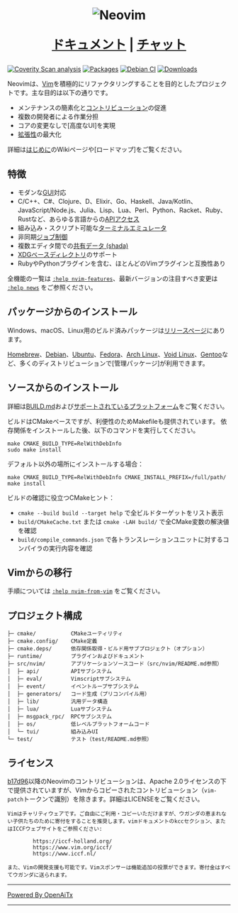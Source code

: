 <h1 align="center">
  <img src="https://raw.githubusercontent.com/neovim/neovim.github.io/master/logos/neovim-logo-300x87.png" alt="Neovim">

  <a href="https://neovim.io/doc/">ドキュメント</a> |
  <a href="https://app.element.io/#/room/#neovim:matrix.org">チャット</a>
</h1>

[![Coverity Scan analysis](https://scan.coverity.com/projects/2227/badge.svg)](https://scan.coverity.com/projects/2227)
[![Packages](https://repology.org/badge/tiny-repos/neovim.svg)](https://repology.org/metapackage/neovim)
[![Debian CI](https://badges.debian.net/badges/debian/testing/neovim/version.svg)](https://buildd.debian.org/neovim)
[![Downloads](https://img.shields.io/github/downloads/neovim/neovim/total.svg?maxAge=2592001)](https://github.com/neovim/neovim/releases/)

Neovimは、[Vim](https://www.vim.org/)を積極的にリファクタリングすることを目的としたプロジェクトです。主な目的は以下の通りです。

- メンテナンスの簡素化と[コントリビューション](CONTRIBUTING.md)の促進
- 複数の開発者による作業分担
- コアの変更なしで[高度なUI]を実現
- [拡張性](https://neovim.io/doc/user/ui.html)の最大化

詳細は[はじめに](https://github.com/neovim/neovim/wiki/Introduction)のWikiページや[ロードマップ]をご覧ください。

特徴
--------

- モダンな[GUI](https://github.com/neovim/neovim/wiki/Related-projects#gui)対応
- C/C++、C#、Clojure、D、Elixir、Go、Haskell、Java/Kotlin、JavaScript/Node.js、Julia、Lisp、Lua、Perl、Python、Racket、Ruby、Rustなど、あらゆる言語からの[APIアクセス](https://github.com/neovim/neovim/wiki/Related-projects#api-clients)
- 組み込み・スクリプト可能な[ターミナルエミュレータ](https://neovim.io/doc/user/terminal.html)
- 非同期[ジョブ制御](https://github.com/neovim/neovim/pull/2247)
- 複数エディタ間での[共有データ (shada)](https://github.com/neovim/neovim/pull/2506)
- [XDGベースディレクトリ](https://github.com/neovim/neovim/pull/3470)のサポート
- RubyやPythonプラグインを含む、ほとんどのVimプラグインと互換性あり

全機能の一覧は [`:help nvim-features`][nvim-features]、最新バージョンの注目すべき変更は [`:help news`][nvim-news] をご参照ください。

パッケージからのインストール
--------------------

Windows、macOS、Linux用のビルド済みパッケージは[リリースページ](https://github.com/neovim/neovim/releases/)にあります。

[Homebrew]、[Debian]、[Ubuntu]、[Fedora]、[Arch Linux]、[Void Linux]、[Gentoo]など、多くのディストリビューションで[管理パッケージ]が利用できます。

ソースからのインストール
-------------------

詳細は[BUILD.md](./BUILD.md)および[サポートされているプラットフォーム](https://neovim.io/doc/user/support.html#supported-platforms)をご覧ください。

ビルドはCMakeベースですが、利便性のためMakefileも提供されています。
依存関係をインストールした後、以下のコマンドを実行してください。

    make CMAKE_BUILD_TYPE=RelWithDebInfo
    sudo make install

デフォルト以外の場所にインストールする場合：

    make CMAKE_BUILD_TYPE=RelWithDebInfo CMAKE_INSTALL_PREFIX=/full/path/
    make install

ビルドの確認に役立つCMakeヒント：

- `cmake --build build --target help` で全ビルドターゲットをリスト表示
- `build/CMakeCache.txt` または `cmake -LAH build/` で全CMake変数の解決値を確認
- `build/compile_commands.json` で各トランスレーションユニットに対するコンパイラの実行内容を確認

Vimからの移行
--------------------

手順については [`:help nvim-from-vim`](https://neovim.io/doc/user/nvim.html#nvim-from-vim) をご覧ください。

プロジェクト構成
--------------

    ├─ cmake/           CMakeユーティリティ
    ├─ cmake.config/    CMake定義
    ├─ cmake.deps/      依存関係取得・ビルド用サブプロジェクト（オプション）
    ├─ runtime/         プラグインおよびドキュメント
    ├─ src/nvim/        アプリケーションソースコード（src/nvim/README.md参照）
    │  ├─ api/          APIサブシステム
    │  ├─ eval/         Vimscriptサブシステム
    │  ├─ event/        イベントループサブシステム
    │  ├─ generators/   コード生成（プリコンパイル用）
    │  ├─ lib/          汎用データ構造
    │  ├─ lua/          Luaサブシステム
    │  ├─ msgpack_rpc/  RPCサブシステム
    │  ├─ os/           低レベルプラットフォームコード
    │  └─ tui/          組み込みUI
    └─ test/            テスト（test/README.md参照）

ライセンス
-------

[b17d96][license-commit]以降のNeovimのコントリビューションは、Apache 2.0ライセンスの下で提供されていますが、Vimからコピーされたコントリビューション（`vim-patch`トークンで識別）を除きます。詳細はLICENSEをご覧ください。

    Vimはチャリティウェアです。ご自由にご利用・コピーいただけますが、ウガンダの恵まれない子供たちのために寄付をすることを推奨します。vimドキュメントのkccセクション、またはICCFウェブサイトをご参照ください:

            https://iccf-holland.org/
            https://www.vim.org/iccf/
            https://www.iccf.nl/

    また、Vimの開発支援も可能です。Vimスポンサーは機能追加の投票ができます。寄付金はすべてウガンダに送られます。

[license-commit]: https://github.com/neovim/neovim/commit/b17d9691a24099c9210289f16afb1a498a89d803
[nvim-features]: https://neovim.io/doc/user/vim_diff.html#nvim-features
[nvim-news]: https://neovim.io/doc/user/news.html
[Roadmap]: https://neovim.io/roadmap/
[advanced UIs]: https://github.com/neovim/neovim/wiki/Related-projects#gui
[Managed packages]: ./INSTALL.md#install-from-package
[Debian]: https://packages.debian.org/testing/neovim
[Ubuntu]: https://packages.ubuntu.com/search?keywords=neovim
[Fedora]: https://packages.fedoraproject.org/pkgs/neovim/neovim/
[Arch Linux]: https://www.archlinux.org/packages/?q=neovim
[Void Linux]: https://voidlinux.org/packages/?arch=x86_64&q=neovim
[Gentoo]: https://packages.gentoo.org/packages/app-editors/neovim
[Homebrew]: https://formulae.brew.sh/formula/neovim

<!-- vim: set tw=80: -->

---

[Powered By OpenAiTx](https://github.com/OpenAiTx/OpenAiTx)

---